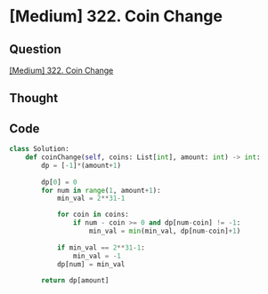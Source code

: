 # [Medium] 322. Coin Change

## Question

[[Medium] 322. Coin Change](https://leetcode.com/problems/coin-change/)

## Thought

## Code

```python
class Solution:
    def coinChange(self, coins: List[int], amount: int) -> int:
        dp = [-1]*(amount+1)
        
        dp[0] = 0
        for num in range(1, amount+1):
            min_val = 2**31-1

            for coin in coins:
                if num - coin >= 0 and dp[num-coin] != -1:
                    min_val = min(min_val, dp[num-coin]+1)
            
            if min_val == 2**31-1:
                min_val = -1
            dp[num] = min_val
        
        return dp[amount]
```
